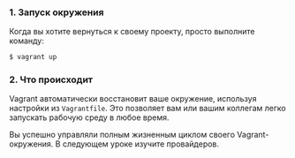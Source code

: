 ### 1. Запуск окружения
Когда вы хотите вернуться к своему проекту, просто выполните команду:

```bash
$ vagrant up
```

### 2. Что происходит
Vagrant автоматически восстановит ваше окружение, используя настройки из `Vagrantfile`. Это позволяет вам или вашим коллегам легко запускать рабочую среду в любое время.

Вы успешно управляли полным жизненным циклом своего Vagrant-окружения. В следующем уроке изучите провайдеров.

